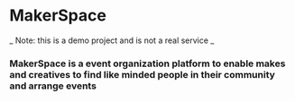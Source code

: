 # MakerSpace
_ Note: this is a demo project and is not a real service _
### MakerSpace is a event organization platform to enable makes and creatives to find like minded people in their community and arrange events

